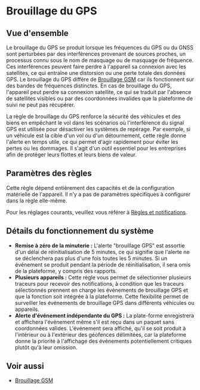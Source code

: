 # Brouillage du GPS

## Vue d'ensemble

Le brouillage du GPS se produit lorsque les fréquences du GPS ou du GNSS sont perturbées par des interférences provenant de sources proches, un processus connu sous le nom de masquage ou de masquage de fréquence. Ces interférences peuvent faire perdre à l'appareil sa connexion avec les satellites, ce qui entraîne une distorsion ou une perte totale des données GPS. Le brouillage du GPS diffère de [Brouillage GSM](../connexion-des-appareils/brouillage-gsm.md) car ils fonctionnent sur des bandes de fréquences distinctes. En cas de brouillage du GPS, l'appareil peut perdre sa connexion satellite, ce qui se traduit par l'absence de satellites visibles ou par des coordonnées invalides que la plateforme de suivi ne peut pas récupérer.

La règle de brouillage du GPS renforce la sécurité des véhicules et des biens en empêchant le vol dans les scénarios où l'interférence du signal GPS est utilisée pour désactiver les systèmes de repérage. Par exemple, si un véhicule est la cible d'un vol ou d'un détournement, cette règle donne l'alerte en temps utile, ce qui permet d'agir rapidement pour éviter les pertes ou les dommages. Il s'agit d'un outil essentiel pour les entreprises afin de protéger leurs flottes et leurs biens de valeur.

## Paramètres des règles

Cette règle dépend entièrement des capacités et de la configuration matérielle de l'appareil. Il n'y a pas de paramètres spécifiques à configurer dans la règle elle-même.

Pour les réglages courants, veuillez vous référer à [Règles et notifications](../).

## Détails du fonctionnement du système

* **Remise à zéro de la minuterie :** L'alerte "brouillage GPS" est assortie d'un délai de réinitialisation de 5 minutes, ce qui signifie que l'alerte ne se déclenchera pas plus d'une fois toutes les 5 minutes. Si un événement se produit pendant la période de réinitialisation, il sera omis de la plateforme, y compris des rapports.
* **Plusieurs appareils :** Cette règle vous permet de sélectionner plusieurs traceurs pour recevoir des notifications, à condition que les traceurs sélectionnés prennent en charge les événements de brouillage GPS et que la fonction soit intégrée à la plateforme. Cette flexibilité permet de surveiller les événements de brouillage GPS dans différents véhicules ou appareils.
* **Alerte d'événement indépendante du GPS :** La plate-forme enregistrera et affichera l'événement même s'il est reçu dans un paquet sans coordonnées valides. L'événement sera affiché, qu'il se soit produit à l'intérieur ou à l'extérieur des géofences délimitées, car la plateforme donne la priorité à l'affichage des événements potentiellement critiques plutôt qu'à leur omission.

## Voir aussi

* [Brouillage GSM](../connexion-des-appareils/brouillage-gsm.md)
